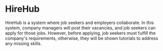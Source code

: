 # HireHub
HireHub is a system where job seekers and employers collaborate. In this system, company managers will post their vacancies, and job seekers can apply for those jobs. However, before applying, job seekers must fulfill the company's requirements, otherwise, they will be shown tutorials to address any missing skills.
